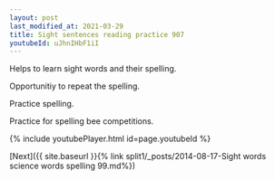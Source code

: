 ```yaml
---
layout: post
last_modified_at: 2021-03-29
title: Sight sentences reading practice 907
youtubeId: uJhnIHbF1iI
---
```

 
 
Helps to learn sight words and their spelling.

Opportunitiy to repeat the spelling. 

Practice spelling. 
 
Practice for spelling bee competitions. 
 
{% include youtubePlayer.html id=page.youtubeId %}
 
 

[Next]({{ site.baseurl }}{% link  split1/_posts/2014-08-17-Sight words science words spelling 99.md%})
 
